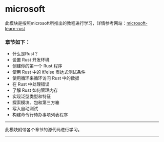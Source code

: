# microsoft

此模块是按照microsoft所推出的教程进行学习，详情参考网站：[microsoft-learn-rust](https://docs.microsoft.com/zh-cn/learn/paths/rust-first-steps/) 

### 章节如下：

* 什么是Rust？
* 设置 Rust 开发环境
* 创建你的第一个 Rust 程序
* 使用 Rust 中的 if/else 表达式测试条件
* 使用循环来循环访问 Rust 中的数据
* 在 Rust 中处理错误
* 了解 Rust 如何管理内存
* 实现泛型类型和特征
* 探索模块、包和第三方箱
* 写入自动测试
* 构建命令行待办事项列表程序


*** 
 此模块附带各个章节的源代码进行学习。
***

